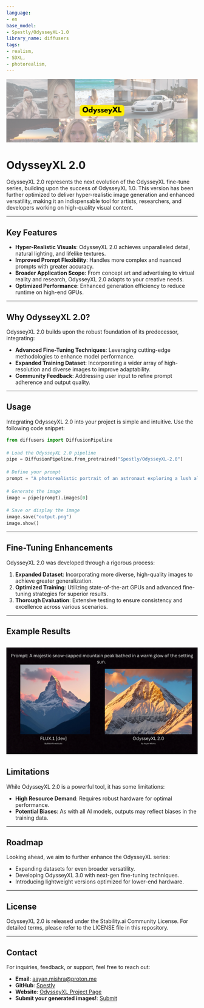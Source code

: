 ```yaml
---
language:
- en
base_model:
- Spestly/OdysseyXL-1.0
library_name: diffusers
tags:
- realism,
- SDXL,
- photorealism,
---
```

![Header](https://raw.githubusercontent.com/Aayan-Mishra/Images/refs/heads/main/API%20(1).png)

# OdysseyXL 2.0

OdysseyXL 2.0 represents the next evolution of the OdysseyXL fine-tune series, building upon the success of OdysseyXL 1.0. This version has been further optimized to deliver hyper-realistic image generation and enhanced versatility, making it an indispensable tool for artists, researchers, and developers working on high-quality visual content.

---

## Key Features

- **Hyper-Realistic Visuals**: OdysseyXL 2.0 achieves unparalleled detail, natural lighting, and lifelike textures.
- **Improved Prompt Flexibility**: Handles more complex and nuanced prompts with greater accuracy.
- **Broader Application Scope**: From concept art and advertising to virtual reality and research, OdysseyXL 2.0 adapts to your creative needs.
- **Optimized Performance**: Enhanced generation efficiency to reduce runtime on high-end GPUs.

---

## Why OdysseyXL 2.0?

OdysseyXL 2.0 builds upon the robust foundation of its predecessor, integrating:

- **Advanced Fine-Tuning Techniques**: Leveraging cutting-edge methodologies to enhance model performance.
- **Expanded Training Dataset**: Incorporating a wider array of high-resolution and diverse images to improve adaptability.
- **Community Feedback**: Addressing user input to refine prompt adherence and output quality.

---

## Usage

Integrating OdysseyXL 2.0 into your project is simple and intuitive. Use the following code snippet:

```python
from diffusers import DiffusionPipeline

# Load the OdysseyXL 2.0 pipeline
pipe = DiffusionPipeline.from_pretrained("Spestly/OdysseyXL-2.0")

# Define your prompt
prompt = "A photorealistic portrait of an astronaut exploring a lush alien jungle, dramatic lighting, ultra-detailed"

# Generate the image
image = pipe(prompt).images[0]

# Save or display the image
image.save("output.png")
image.show()
```

---

## Fine-Tuning Enhancements

OdysseyXL 2.0 was developed through a rigorous process:

1. **Expanded Dataset**: Incorporating more diverse, high-quality images to achieve greater generalization.
2. **Optimized Training**: Utilizing state-of-the-art GPUs and advanced fine-tuning strategies for superior results.
3. **Thorough Evaluation**: Extensive testing to ensure consistency and excellence across various scenarios.

---

## Example Results


![2.0](https://raw.githubusercontent.com/Aayan-Mishra/Images/refs/heads/main/disc%20(1).png)
---

## Limitations

While OdysseyXL 2.0 is a powerful tool, it has some limitations:

- **High Resource Demand**: Requires robust hardware for optimal performance.
- **Potential Biases**: As with all AI models, outputs may reflect biases in the training data.

---

## Roadmap

Looking ahead, we aim to further enhance the OdysseyXL series:

- Expanding datasets for even broader versatility.
- Developing OdysseyXL 3.0 with next-gen fine-tuning techniques.
- Introducing lightweight versions optimized for lower-end hardware.

---


## License

OdysseyXL 2.0 is released under the Stability.ai Community License. For detailed terms, please refer to the LICENSE file in this repository.

---

## Contact

For inquiries, feedback, or support, feel free to reach out:

- **Email**: aayan.mishra@proton.me
- **GitHub**: [Spestly](https://github.com/Aayan-Mishra)
- **Website**: [OdysseyXL Project Page](https://aayan-mishra.vercel.app/blog/odysseyxl-2.0)
- **Submit your generated images!**: [Submit](https://tally.so/r/mZPblv)
